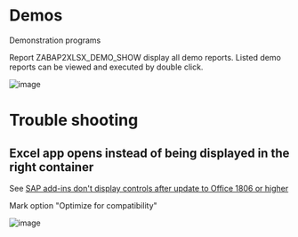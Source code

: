 # Demos
Demonstration programs

Report ZABAP2XLSX_DEMO_SHOW display all demo reports. Listed demo reports can be viewed and executed by double click.

![image](https://user-images.githubusercontent.com/75187288/215830193-3a98e61d-91a5-43cd-866d-1ae45a0f9312.png)

# Trouble shooting

## Excel app opens instead of being displayed in the right container

See [SAP add-ins don't display controls after update to Office 1806 or higher](https://learn.microsoft.com/en-us/office/troubleshoot/excel/sap-add-ins-not-display-control)

Mark option "Optimize for compatibility"

![image](https://user-images.githubusercontent.com/75187288/215830611-9d267546-e420-447c-bb51-8f7e4c78ef7f.png)


